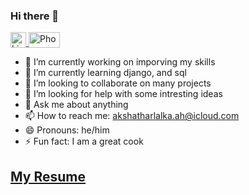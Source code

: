 ### Hi there 👋
<a href="https://www.linkedin.com/in/akshat-harlalka-8968bb1b7/m"> <img src="https://upload.wikimedia.org/wikipedia/commons/c/ca/LinkedIn_logo_initials.png" alt="LinkedIn" width="25" height="25" style="vertical-align:bottom"> </a>
<a href="tel:8146992716"> <img src="https://user-images.githubusercontent.com/53874970/133255543-6bc535c3-f31a-471b-820c-d64259c7d5b9.png" alt="Phone" width="50" height="25" style="vertical-align:bottom"> </a>
- 🔭 I’m currently working on imporving my skills
- 🌱 I’m currently learning django, and sql
- 👯 I’m looking to collaborate on many projects
- 🤔 I’m looking for help with some intresting ideas
- 💬 Ask me about anything
- 📫 How to reach me: akshatharlalka.ah@icloud.com
- 😄 Pronouns: he/him
- ⚡ Fun fact: I am a great cook

## <a href="https://github.com/akshat17-07/resume"> My Resume </a>
